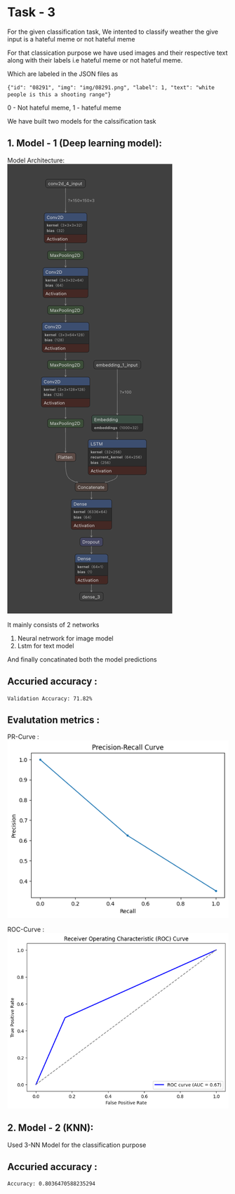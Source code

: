# Task - 3

For the given classification task, We intented to classify weather the give input is a hateful meme or not hateful meme

For that classication purpose we have used images and their respective text along with their labels i.e hateful meme or not hateful meme.

Which are labeled in the JSON files as

```notepad
{"id": "08291", "img": "img/08291.png", "label": 1, "text": "white people is this a shooting range"}
```

0 - Not hateful meme, 1 - hateful meme

We have built two models for the calssification task

## 1. Model - 1 (Deep learning model):

Model Architecture:<br />
<img src="https://github.com/hemanth1403/PreCog_Submission/blob/main/Task_3/Model.png">

It mainly consists of 2 networks

1. Neural netrwork for image model
2. Lstm for text model

And finally concatinated both the model predictions

## Accuried accuracy :

```notepad
Validation Accuracy: 71.82%
```

## Evalutation metrics :

PR-Curve :<br />
<img src="https://github.com/hemanth1403/PreCog_Submission/blob/main/Task_3/PR_Curve.png">

ROC-Curve :<br />
<img src="https://github.com/hemanth1403/PreCog_Submission/blob/main/Task_3/ROC_Curve.png">

## 2. Model - 2 (KNN):

Used 3-NN Model for the classification purpose

## Accuried accuracy :

```notepad
Accuracy: 0.8036470588235294
```
